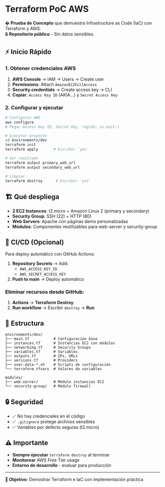 # Terraform PoC AWS

� **Prueba de Concepto** que demuestra Infrastructure as Code (IaC) con Terraform y AWS.  
🔒 **Repositorio público** - Sin datos sensibles.

## ⚡ Inicio Rápido

### 1. Obtener credenciales AWS
1. **AWS Console** → IAM → Users → Create user
2. **Permissions**: Attach `AmazonEC2FullAccess`
3. **Security credentials** → Create access key → CLI
4. **Copiar**: `Access Key ID` (AKIA...) y `Secret Access Key`

### 2. Configurar y ejecutar
```bash
# Configurar AWS
aws configure
# Pegar Access Key ID, Secret Key, región: us-east-1

# Ejecutar proyecto
cd environments/dev
terraform init
terraform apply       # Escribir 'yes'

# Ver resultado
terraform output primary_web_url
terraform output secondary_web_url

# Limpiar
terraform destroy      # Escribir 'yes'
```

## 🏗️ Qué despliega

- **2 EC2 Instances**: t2.micro + Amazon Linux 2 (primary y secondary)
- **Security Group**: SSH (22) + HTTP (80) 
- **Web Servers**: Apache con páginas demo personalizadas
- **Módulos**: Componentes reutilizables para web-server y security-group

## 🔄 CI/CD (Opcional)

Para deploy automático con GitHub Actions:
1. **Repository Secrets** → Add:
   - `AWS_ACCESS_KEY_ID`
   - `AWS_SECRET_ACCESS_KEY`
2. **Push to main** → Deploy automático

### Eliminar recursos desde GitHub:
1. **Actions** → **Terraform Destroy**
2. **Run workflow** → Escribir `destroy` → **Run**

## 📁 Estructura

```
environments/dev/
├── main.tf           # Configuración base
├── instances.tf      # Instancias EC2 con módulos
├── networking.tf     # Security Groups
├── variables.tf      # Variables
├── outputs.tf        # IPs, URLs
├── versions.tf       # Providers
├── user-data-*.sh    # Scripts de configuración
└── terraform.tfvars  # Valores de variables

modules/
├── web-server/       # Módulo instancias EC2
└── security-group/   # Módulo firewall
```

## 🔒 Seguridad

- ✅ No hay credenciales en el código
- ✅ `.gitignore` protege archivos sensibles
- ✅ Variables por defecto seguras (t2.micro)

## ⚠️ Importante

- **Siempre ejecutar** `terraform destroy` al terminar
- **Monitorear** AWS Free Tier usage
- **Entorno de desarrollo** - evaluar para producción

---
**🎯 Objetivo**: Demostrar Terraform e IaC con implementación práctica
